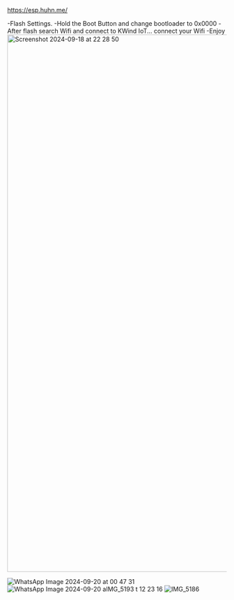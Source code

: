 https://esp.huhn.me/

-Flash Settings.
-Hold the Boot Button
and change bootloader to 0x0000
-After flash search Wifi and connect to KWind IoT... connect your Wifi
-Enjoy
<img width="1235" alt="Screenshot 2024-09-18 at 22 28 50" src="https://github.com/user-attachments/assets/e1c62184-66ea-4861-800d-80b51a63429e">

![WhatsApp Image 2024-09-20 at 00 47 31](https://github.com/user-attachments/assets/52fb8f6b-4046-43ce-b6fe-e4e01d14c485)
![WhatsApp Image 2024-09-20 a![IMG_5193](https://github.com/user-attachments/assets/a75769ac-8774-4d9d-b954-a63f6df1c45e)
t 12 23 16](https://github.com/user-attachments/assets/e92eb0b9-2818-4648-98fd-bf4da597b5d3)
![IMG_5186](https://github.com/user-attachments/assets/e8ef6494-38d3-4a91-8002-e31607693537)
